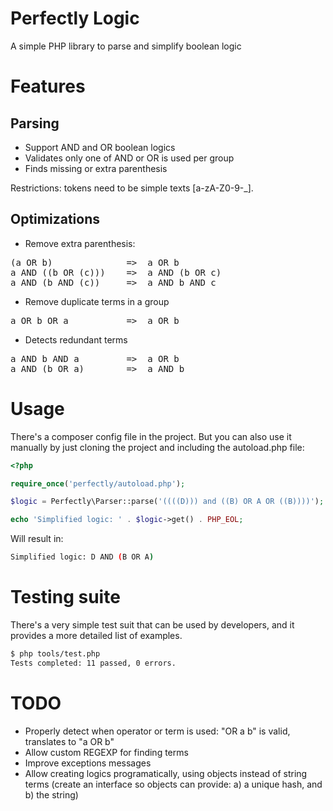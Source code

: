 
# Perfectly Logic

A simple PHP library to parse and simplify boolean logic

# Features

## Parsing

* Support AND and OR boolean logics
* Validates only one of AND or OR is used per group
* Finds missing or extra parenthesis

Restrictions: tokens need to be simple texts [a-zA-Z0-9-_].

## Optimizations

* Remove extra parenthesis:
<pre>
(a OR b)              =>  a OR b
a AND ((b OR (c)))    =>  a AND (b OR c)
a AND (b AND (c))     =>  a AND b AND c
</pre>

* Remove duplicate terms in a group
<pre>
a OR b OR a           =>  a OR b
</pre>

* Detects redundant terms
<pre>
a AND b AND a         =>  a OR b
a AND (b OR a)        =>  a AND b
</pre>

# Usage

There's a composer config file in the project. But you can also use it manually by just cloning the project and including the autoload.php file:

```php
<?php

require_once('perfectly/autoload.php');

$logic = Perfectly\Parser::parse('((((D))) and ((B) OR A OR ((B))))');

echo 'Simplified logic: ' . $logic->get() . PHP_EOL;
```

Will result in:

```bash
Simplified logic: D AND (B OR A)
```

# Testing suite

There's a very simple test suit that can be used by developers, and it provides a more detailed list of examples.
```bash
$ php tools/test.php
Tests completed: 11 passed, 0 errors.
```

# TODO

* Properly detect when operator or term is used: "OR a b" is valid, translates to "a OR b"
* Allow custom REGEXP for finding terms
* Improve exceptions messages
* Allow creating logics programatically, using objects instead of string terms (create an interface so objects can provide: a) a unique hash, and b) the string)
